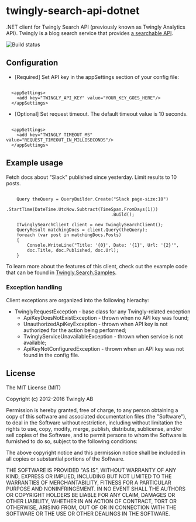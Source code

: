 # twingly-search-api-dotnet
.NET client for Twingly Search API (previously known as Twingly Analytics API). Twingly is a blog search service that provides [a searchable API](https://developer.twingly.com/resources/search/).

![Build status](https://ci.appveyor.com/api/projects/status/gljbvg2ds257o6jw?svg=true)

## Configuration

* [Required] Set API key in the appSettings section of your config file:

```.NET

  <appSettings>
    <add key="TWINGLY_API_KEY" value="YOUR_KEY_GOES_HERE"/>
  </appSettings>

```

* [Optional] Set request timeout. The default timeout value is 10 seconds.
```.NET

  <appSettings>
    <add key="TWINGLY_TIMEOUT_MS" value="REQUEST_TIMEOUT_IN_MILLISECONDS"/>
  </appSettings>

```

## Example usage
Fetch docs about "Slack" published since yesterday. Limit results to 10 posts.

```.NET

    Query theQuery = QueryBuilder.Create("Slack page-size:10")
                                        .StartTime(DateTime.UtcNow.Subtract(TimeSpan.FromDays(1)))
                                        .Build();

    ITwinglySearchClient client = new TwinglySearchClient();
    QueryResult matchingDocs = client.Query(theQuery);
    foreach (var post in matchingDocs.Posts)
    {
        Console.WriteLine("Title: '{0}', Date: '{1}', Url: '{2}'",
        doc.Title, doc.Published, doc.Url);
    }

```
To learn more about the features of this client, check out the example code that can be found in [Twingly.Search.Samples](Twingly.Search.Samples).

### Exception handling

Client exceptions are organized into the following hierachy:
* TwinglyRequestException - base class for any Twingly-related exception
    * ApiKeyDoesNotExistException - thrown when no API key was found;
    * UnauthorizedApiKeyException - thrown when API key is not authorized for the action being performed;
    * TwinglyServiceUnavailableException - thrown when service is not available;
    * ApiKeyNotConfiguredException - thrown when an API key was not found in the config file.
        
## License

The MIT License (MIT)

Copyright (c) 2012-2016 Twingly AB

Permission is hereby granted, free of charge, to any person obtaining a copy of
this software and associated documentation files (the "Software"), to deal in
the Software without restriction, including without limitation the rights to
use, copy, modify, merge, publish, distribute, sublicense, and/or sell copies of
the Software, and to permit persons to whom the Software is furnished to do so,
subject to the following conditions:

The above copyright notice and this permission notice shall be included in all
copies or substantial portions of the Software.

THE SOFTWARE IS PROVIDED "AS IS", WITHOUT WARRANTY OF ANY KIND, EXPRESS OR
IMPLIED, INCLUDING BUT NOT LIMITED TO THE WARRANTIES OF MERCHANTABILITY, FITNESS
FOR A PARTICULAR PURPOSE AND NONINFRINGEMENT. IN NO EVENT SHALL THE AUTHORS OR
COPYRIGHT HOLDERS BE LIABLE FOR ANY CLAIM, DAMAGES OR OTHER LIABILITY, WHETHER
IN AN ACTION OF CONTRACT, TORT OR OTHERWISE, ARISING FROM, OUT OF OR IN
CONNECTION WITH THE SOFTWARE OR THE USE OR OTHER DEALINGS IN THE SOFTWARE.
